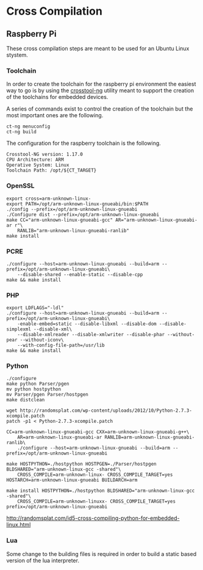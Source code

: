 # Cross Compilation

## Raspberry Pi

These cross compilation steps are meant to be used for an Ubuntu Linux stystem.

### Toolchain

In order to create the toolchain for the raspberry pi environment the easiest way to go is by
using the [crosstool-ng](http://crosstool-ng.org) utility meant to support the creation of the
toolchains for embedded devices.

A series of commands exist to control the creation of the toolchain but the most important ones
are the following.

    ct-ng menuconfig
    ct-ng build

The configuration for the raspberry toolchain is the following.

    Crosstool-NG version: 1.17.0
    CPU Architecture: ARM
    Operative System: Linux
    Toolchain Path: /opt/${CT_TARGET}

### OpenSSL

    export cross=arm-unknown-linux-
    export PATH=/opt/arm-unknown-linux-gnueabi/bin:$PATH
    ./config --prefix=/opt/arm-unknown-linux-gnueabi
    ./Configure dist --prefix=/opt/arm-unknown-linux-gnueabi
    make CC="arm-unknown-linux-gnueabi-gcc" AR="arm-unknown-linux-gnueabi-ar r"\
        RANLIB="arm-unknown-linux-gnueabi-ranlib"
    make install

### PCRE

    ./configure --host=arm-unknown-linux-gnueabi --build=arm --prefix=/opt/arm-unknown-linux-gnueabi\
        --disable-shared --enable-static --disable-cpp
    make && make install

### PHP

    export LDFLAGS="-ldl"
    ./configure --host=arm-unknown-linux-gnueabi --build=arm --prefix=/opt/arm-unknown-linux-gnueabi\
        -enable-embed=static --disable-libxml --disable-dom --disable-simplexml --disable-xml\
        --disable-xmlreader --disable-xmlwriter --disable-phar --without-pear --without-iconv\
        --with-config-file-path=/usr/lib
    make && make install
 
### Python

    ./configure
    make python Parser/pgen
    mv python hostpython
    mv Parser/pgen Parser/hostpgen
    make distclean
    
    wget http://randomsplat.com/wp-content/uploads/2012/10/Python-2.7.3-xcompile.patch
    patch -p1 < Python-2.7.3-xcompile.patch
    
    CC=arm-unknown-linux-gnueabi-gcc CXX=arm-unknown-linux-gnueabi-g++\
        AR=arm-unknown-linux-gnueabi-ar RANLIB=arm-unknown-linux-gnueabi-ranlib\
        ./configure --host=arm-unknown-linux-gnueabi --build=arm --prefix=/opt/arm-unknown-linux-gnueabi
    
    make HOSTPYTHON=./hostpython HOSTPGEN=./Parser/hostpgen BLDSHARED="arm-unknown-linux-gcc -shared"\
        CROSS_COMPILE=arm-unknown-linux- CROSS_COMPILE_TARGET=yes HOSTARCH=arm-unknown-linux-gnueabi BUILDARCH=arm
    
    make install HOSTPYTHON=./hostpython BLDSHARED="arm-unknown-linux-gcc -shared"\
        CROSS_COMPILE=arm-unknown-linuxx- CROSS_COMPILE_TARGET=yes prefix=/opt/arm-unknown-linux-gnueabi

http://randomsplat.com/id5-cross-compiling-python-for-embedded-linux.html

### Lua

Some change to the building files is required in order to build a static based version of the lua
interpreter.
